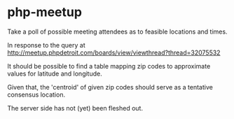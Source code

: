 php-meetup
==========

Take a poll of possible meeting attendees as to feasible locations and times.

In response to the query at http://meetup.phpdetroit.com/boards/view/viewthread?thread=32075532

It should be possible to find a table mapping zip codes to approximate values for latitude and longitude.

Given that, the 'centroid' of given zip codes should serve as a tentative consensus location.

The server side has not (yet) been fleshed out.
